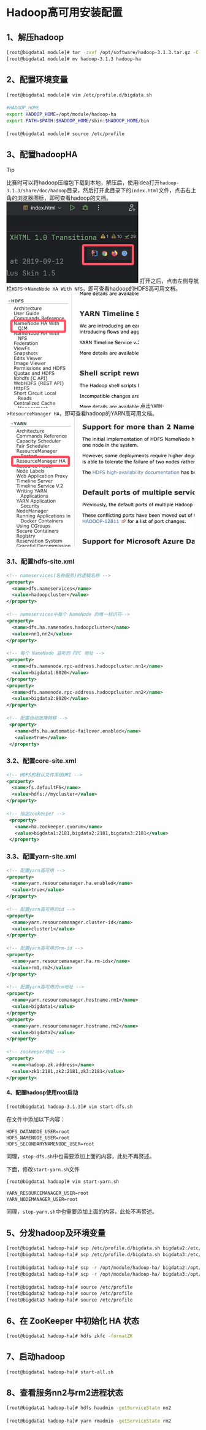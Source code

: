 # Hadoop高可用安装配置

## 1、解压hadoop

```bash
[root@bigdata1 module]# tar -zxvf /opt/software/hadoop-3.1.3.tar.gz -C /opt/module/
[root@bigdata1 module]# mv hadoop-3.1.3 hadoop-ha
```

## 2、配置环境变量

```bash
[root@bigdata1 module]# vim /etc/profile.d/bigdata.sh

#HADOOP_HOME
export HADOOP_HOME=/opt/module/hadoop-ha
export PATH=$PATH:$HADOOP_HOME/sbin:$HADOOP_HOME/bin

[root@bigdata1 module]# source /etc/profile
```

## 3、配置hadoopHA

> [!TIP]
> 比赛时可以将hadoop压缩包下载到本地，解压后，使用idea打开`hadoop-3.1.3/share/doc/hadoop`目录，然后打开此目录下的`index.html`文件，点击右上角的浏览器图标，即可查看hadoop的文档。
> <img src="../assets/browser.png" alt="browser" style="zoom:50%;" />
> 打开之后，点击左侧导航栏`HDFS`->`NameNode HA With NFS`，即可查看hadoop的HDFS高可用文档。
> <img src="../assets/ha_qjm.png" alt="ha_qjm" style="zoom:50%;" />
> 点击`YARN`->`ResourceManager HA`，即可查看hadoop的YARN高可用文档。
> <img src="../assets/rm_ha.png" alt="rm_ha" style="zoom:50%;" />
>

### 3.1、配置hdfs-site.xml

```xml
<!-- nameservices(名称服务)的逻辑名称 -->
<property>
  <name>dfs.nameservices</name>
  <value>hadoopcluster</value>
</property>

<!-- nameservices中每个 NameNode 的唯一标识符-->
<property>
  <name>dfs.ha.namenodes.hadoopcluster</name>
  <value>nn1,nn2</value>
</property>

<!-- 每个 NameNode 监听的 RPC 地址 -->
<property>
  <name>dfs.namenode.rpc-address.hadoopcluster.nn1</name>
  <value>bigdata1:8020</value>
</property>
<property>
  <name>dfs.namenode.rpc-address.hadoopcluster.nn2</name>
  <value>bigdata2:8020</value>
</property>

<!-- 配置自动故障转移 -->
 <property>
   <name>dfs.ha.automatic-failover.enabled</name>
   <value>true</value>
 </property>
```

### 3.2、配置core-site.xml

```xml
<!-- HDFS的默认文件系统URI -->
<property>
  <name>fs.defaultFS</name>
  <value>hdfs://mycluster</value>
</property>

<!-- 指定zookeeper -->
 <property>
   <name>ha.zookeeper.quorum</name>
   <value>bigdata1:2181,bigdata2:2181,bigdata3:2181</value>
 </property>
```

### 3.3、配置yarn-site.xml

```xml
<!-- 配置yarn高可用 -->
<property>
  <name>yarn.resourcemanager.ha.enabled</name>
  <value>true</value>
</property>

<!-- 配置yarn高可用的id -->
<property>
  <name>yarn.resourcemanager.cluster-id</name>
  <value>cluster1</value>
</property>

<!-- 配置yarn高可用的rm-id -->
<property>
  <name>yarn.resourcemanager.ha.rm-ids</name>
  <value>rm1,rm2</value>
</property>

<!-- 配置yarn高可用的rm地址 -->
<property>
  <name>yarn.resourcemanager.hostname.rm1</name>
  <value>bigdata1</value>
</property>
<property>
  <name>yarn.resourcemanager.hostname.rm2</name>
  <value>bigdata2</value>
</property>

<!-- zookeeper地址 -->
<property>
  <name>hadoop.zk.address</name>
  <value>zk1:2181,zk2:2181,zk3:2181</value>
</property>
```

#### 4、配置hadoop使用root启动

```bash
[root@bigdata1 hadoop-3.1.3]# vim start-dfs.sh
```

在文件中添加以下内容：

```
HDFS_DATANODE_USER=root
HDFS_NAMENODE_USER=root
HDFS_SECONDARYNAMENODE_USER=root
```

同理，`stop-dfs.sh`中也需要添加上面的内容，此处不再赘述。

下面，修改`start-yarn.sh`文件

```bash
[root@bigdata1 hadoop]# vim start-yarn.sh
```

```
YARN_RESOURCEMANAGER_USER=root
YARN_NODEMANAGER_USER=root
```

同理，`stop-yarn.sh`中也需要添加上面的内容，此处不再赘述。

## 5、分发hadoop及环境变量

```bash
[root@bigdata1 hadoop-ha]# scp /etc/profile.d/bigdata.sh bigdata2:/etc/profile.d/
[root@bigdata1 hadoop-ha]# scp /etc/profile.d/bigdata.sh bigdata3:/etc/profile.d/

[root@bigdata1 hadoop-ha]# scp -r /opt/module/hadoop-ha/ bigdata2:/opt/module/
[root@bigdata1 hadoop-ha]# scp -r /opt/module/hadoop-ha/ bigdata3:/opt/module/

[root@bigdata1 hadoop-ha]# source /etc/profile
[root@bigdata2 hadoop-ha]# source /etc/profile
[root@bigdata3 hadoop-ha]# source /etc/profile
```

## 6、在 ZooKeeper 中初始化 HA 状态

```bash
[root@bigdata1 hadoop-ha]# hdfs zkfc -formatZK
```

## 7、启动hadoop

```bash
[root@bigdata1 hadoop-ha]# start-all.sh
```

## 8、查看服务nn2与rm2进程状态

```bash
[root@bigdata1 hadoop-ha]# hdfs haadmin -getServiceState nn2

[root@bigdata1 hadoop-ha]# yarn rmadmin -getServiceState rm2
```